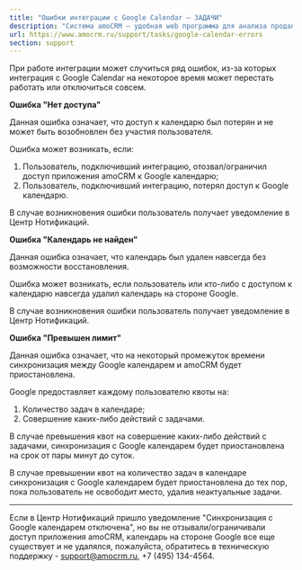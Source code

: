 ```yaml
---
title: "Ошибки интеграции с Google Calendar — ЗАДАЧИ"
description: "Система amoCRM – удобная web программа для анализа продаж, доступная в режиме online из любой точки мира! Подробности узнавайте по указанным на сайте телефонам в Москве."
url: https://www.amocrm.ru/support/tasks/google-calendar-errors
section: support
---
```


При работе интеграции может случиться ряд ошибок, из-за которых интеграция с Google Calendar на некоторое время может перестать работать или отключиться совсем.

**Ошибка "Нет доступа"**

Данная ошибка означает, что доступ к календарю был потерян и не может быть возобновлен без участия пользователя.

Ошибка может возникать, если:

1. Пользователь, подключивший интеграцию, отозвал/ограничил доступ приложения amoCRM к Google календарю;
2. Пользователь, подключивший интеграцию, потерял доступ к Google календарю.

В случае возникновения ошибки пользователь получает уведомление в Центр Нотификаций.

**Ошибка "Календарь не найден"**

Данная ошибка означает, что календарь был удален навсегда без возможности восстановления.

Ошибка может возникать, если пользователь или кто-либо с доступом к календарю навсегда удалил календарь на стороне Google.

В случае возникновения ошибки пользователь получает уведомление в Центр Нотификаций.

**Ошибка "Превышен лимит"**

Данная ошибка означает, что на некоторый промежуток времени синхронизация между Google календарем и amoCRM будет приостановлена.

Google предоставляет каждому пользователю квоты на:

1. Количество задач в календаре;
2. Совершение каких-либо действий с задачами.

В случае превышения квот на совершение каких-либо действий с задачами, синхронизация с Google календарем будет приостановлена на срок от пары минут до суток.

В случае превышении квот на количество задач в календаре синхронизация с Google календарем будет приостановлена до тех пор, пока пользователь не освободит место, удалив неактуальные задачи.

---

Если в Центр Нотификаций пришло уведомление "Синхронизация с Google календарем отключена", но вы не отзывали/ограничивали доступ приложения amoCRM, календарь на стороне Google все еще существует и не удалялся, пожалуйста, обратитесь в техническую поддержку - support@amocrm.ru, +7 (495) 134-4564.
